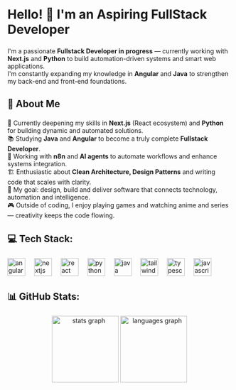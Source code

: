 <h1 align="left">Hello! 👋 I'm an Aspiring FullStack Developer</h1>

###

<p align="left">I'm a passionate <strong>Fullstack Developer in progress</strong> — currently working with <strong>Next.js</strong> and <strong>Python</strong> to build automation-driven systems and smart web applications.  <br>I'm constantly expanding my knowledge in <strong>Angular</strong> and <strong>Java</strong> to strengthen my back-end and front-end foundations.</p>

###

<h2 align="left">🧭 About Me</h2>

###

<p align="left">🌱 Currently deepening my skills in <strong>Next.js</strong> (React ecosystem) and <strong>Python</strong> for building dynamic and automated solutions.<br>📚 Studying <strong>Java</strong> and <strong>Angular</strong> to become a truly complete <strong>Fullstack Developer</strong>.<br>🤖 Working with <strong>n8n</strong> and <strong>AI agents</strong> to automate workflows and enhance systems integration.<br>🏗️ Enthusiastic about <strong>Clean Architecture, Design Patterns</strong> and writing code that scales with clarity.<br>🎯 My goal: design, build and deliver software that connects technology, automation and intelligence.<br>🎮 Outside of coding, I enjoy playing games and watching anime and series — creativity keeps the code flowing.</p>

###

<h2 align="left">💻 Tech Stack:</h2>

###

<div align="left">
  <img src="https://cdn.simpleicons.org/angular/DD0031" height="40" alt="angularjs logo"  />
  <img width="12" />
  <img src="https://cdn.jsdelivr.net/gh/devicons/devicon/icons/nextjs/nextjs-original.svg" height="40" alt="nextjs logo"  />
  <img width="12" />
  <img src="https://cdn.simpleicons.org/react/61DAFB" height="40" alt="react logo"  />
  <img width="12" />
  <img src="https://cdn.jsdelivr.net/gh/devicons/devicon/icons/python/python-original.svg" height="40" alt="python logo"  />
  <img width="12" />
  <img src="https://cdn.jsdelivr.net/gh/devicons/devicon/icons/java/java-original.svg" height="40" alt="java logo"  />
  <img width="12" />
  <img src="https://cdn.simpleicons.org/tailwindcss/06B6D4" height="40" alt="tailwindcss logo"  />
  <img width="12" />
  <img src="https://cdn.simpleicons.org/typescript/3178C6" height="40" alt="typescript logo"  />
  <img width="12" />
  <img src="https://cdn.simpleicons.org/javascript/F7DF1E" height="40" alt="javascript logo"  />
</div>

###

<h2 align="left">📊 GitHub Stats:</h2>

###

<div align="center">
  <img src="https://github-readme-stats.vercel.app/api?username=WalyssonCavalcante&hide_title=false&hide_rank=false&show_icons=true&include_all_commits=true&count_private=true&disable_animations=false&theme=radical&locale=en&hide_border=false&order=1" height="150" alt="stats graph"  />
  <img src="https://github-readme-stats.vercel.app/api/top-langs?username=WalyssonCavalcante&locale=en&hide_title=false&layout=compact&card_width=320&langs_count=5&theme=radical&hide_border=false&order=2" height="150" alt="languages graph"  />
</div>

###
